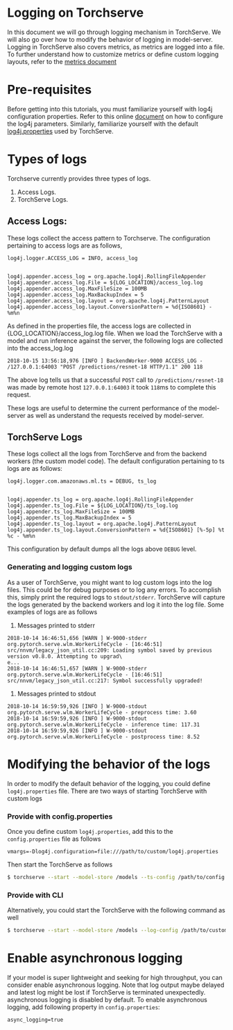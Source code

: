 # Logging on Torchserve

In this document we will go through logging mechanism in TorchServe. We will also go over how to modify the behavior of logging in model-server. Logging in TorchServe also covers
metrics, as metrics are logged into a file. To further understand how to customize metrics or define custom logging layouts, refer to the [metrics document](metrics.md)

# Pre-requisites
Before getting into this tutorials, you must familiarize yourself with log4j configuration properties. Refer to this online [document](https://logging.apache.org/log4j/2.x/manual/configuration.html)
on how to configure the log4j parameters. Similarly, familiarize yourself with the default [log4j.properties](../frontend/server/src/main/resources/log4j.properties) used by 
TorchServe. 

# Types of logs
Torchserve currently provides three types of logs.
1. Access Logs.
1. TorchServe Logs.

## Access Logs:
These logs collect the access pattern to Torchserve. The configuration pertaining to access logs are as follows,
```properties
log4j.logger.ACCESS_LOG = INFO, access_log


log4j.appender.access_log = org.apache.log4j.RollingFileAppender
log4j.appender.access_log.File = ${LOG_LOCATION}/access_log.log
log4j.appender.access_log.MaxFileSize = 100MB
log4j.appender.access_log.MaxBackupIndex = 5
log4j.appender.access_log.layout = org.apache.log4j.PatternLayout
log4j.appender.access_log.layout.ConversionPattern = %d{ISO8601} - %m%n
```

As defined in the properties file, the access logs are collected in {LOG_LOCATION}/access_log.log file. When we load the TorchServe
with a model and run inference against the server, the following logs are collected into the access_log.log
```text
2018-10-15 13:56:18,976 [INFO ] BackendWorker-9000 ACCESS_LOG - /127.0.0.1:64003 "POST /predictions/resnet-18 HTTP/1.1" 200 118
```
The above log tells us that a successful `POST` call to `/predictions/resnet-18` was made by remote host `127.0.0.1:64003` it took `118`ms to complete this request.

These logs are useful to determine the current performance of the model-server as well as understand the requests received by model-server.

## TorchServe Logs
These logs collect all the logs from TorchServe and from the backend workers (the custom model code).
The default configuration pertaining to ts logs are as follows:
```properties
log4j.logger.com.amazonaws.ml.ts = DEBUG, ts_log


log4j.appender.ts_log = org.apache.log4j.RollingFileAppender
log4j.appender.ts_log.File = ${LOG_LOCATION}/ts_log.log
log4j.appender.ts_log.MaxFileSize = 100MB
log4j.appender.ts_log.MaxBackupIndex = 5
log4j.appender.ts_log.layout = org.apache.log4j.PatternLayout
log4j.appender.ts_log.layout.ConversionPattern = %d{ISO8601} [%-5p] %t %c - %m%n
```

This configuration by default dumps all the logs above `DEBUG` level. 

### Generating and logging custom logs
As a user of TorchServe, you might want to log custom logs into the log files. This could be for debug purposes or
to log any errors. To accomplish this, simply print the required logs to `stdout/stderr`. TorchServe will capture the logs generated by the 
backend workers and log it into the log file. Some examples of logs are as follows

1. Messages printed to stderr 
```text
2018-10-14 16:46:51,656 [WARN ] W-9000-stderr org.pytorch.serve.wlm.WorkerLifeCycle - [16:46:51] src/nnvm/legacy_json_util.cc:209: Loading symbol saved by previous version v0.8.0. Attempting to upgrad\
e...
2018-10-14 16:46:51,657 [WARN ] W-9000-stderr org.pytorch.serve.wlm.WorkerLifeCycle - [16:46:51] src/nnvm/legacy_json_util.cc:217: Symbol successfully upgraded!
```
 
1. Messages printed to stdout 
```text
2018-10-14 16:59:59,926 [INFO ] W-9000-stdout org.pytorch.serve.wlm.WorkerLifeCycle - preprocess time: 3.60
2018-10-14 16:59:59,926 [INFO ] W-9000-stdout org.pytorch.serve.wlm.WorkerLifeCycle - inference time: 117.31
2018-10-14 16:59:59,926 [INFO ] W-9000-stdout org.pytorch.serve.wlm.WorkerLifeCycle - postprocess time: 8.52
```

# Modifying the behavior of the logs
In order to modify the default behavior of the logging, you could define `log4j.properties` file. There are two ways of starting
TorchServe with custom logs

### Provide with config.properties
 Once you define custom `log4j.properties`, add this to the 
`config.properties` file as follows

```properties
vmargs=-Dlog4j.configuration=file:///path/to/custom/log4j.properties
```
Then start the TorchServe as follows
```bash
$ torchserve --start --model-store /models --ts-config /path/to/config.properties
```
### Provide with CLI 
Alternatively, you could start the TorchServe with the following command as well

```bash
$ torchserve --start --model-store /models --log-config /path/to/custom/log4j.properties
```

# Enable asynchronous logging
If your model is super lightweight and seeking for high throughput, you can consider enable asynchronous logging.
Note that log output maybe delayed and latest log might be lost if TorchServe is terminated unexpectedly.
asynchronous logging is disabled by default.
To enable asynchronous logging, add following property in `config.properties`:
 
```properties
async_logging=true
```
